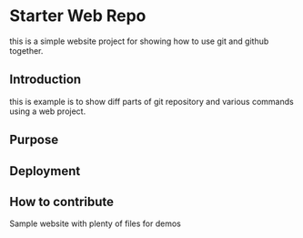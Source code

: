 # Starter Web Repo

this is a simple website project for 
showing how to use git and github together.

## Introduction

this is example is to show diff parts of git repository 
and various commands using a web project.

## Purpose

## Deployment 

## How to contribute
Sample website with plenty of files for demos